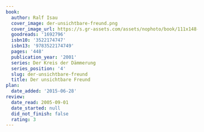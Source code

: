 ```yaml
---
book:
  author: Ralf Isau
  cover_image: der-unsichtbare-freund.png
  cover_image_url: https://s.gr-assets.com/assets/nophoto/book/111x148-bcc042a9c91a29c1d680899eff700a03.png
  goodreads: '1692796'
  isbn10: '3522174747'
  isbn13: '9783522174749'
  pages: '448'
  publication_year: '2001'
  series: Der Kreis der Dämmerung
  series_position: '4'
  slug: der-unsichtbare-freund
  title: Der unsichtbare Freund
plan:
  date_added: '2015-06-28'
review:
  date_read: 2005-09-01
  date_started: null
  did_not_finish: false
  rating: 3
---
```

